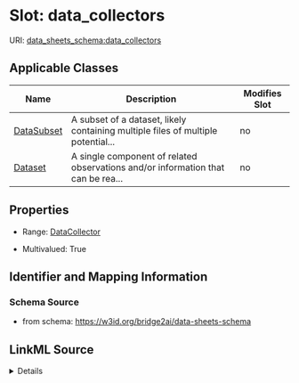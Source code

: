 

# Slot: data_collectors

URI: [data_sheets_schema:data_collectors](https://w3id.org/bridge2ai/data-sheets-schema/data_collectors)



<!-- no inheritance hierarchy -->





## Applicable Classes

| Name | Description | Modifies Slot |
| --- | --- | --- |
| [DataSubset](DataSubset.md) | A subset of a dataset, likely containing multiple files of multiple potential... |  no  |
| [Dataset](Dataset.md) | A single component of related observations and/or information that can be rea... |  no  |







## Properties

* Range: [DataCollector](DataCollector.md)

* Multivalued: True





## Identifier and Mapping Information







### Schema Source


* from schema: https://w3id.org/bridge2ai/data-sheets-schema




## LinkML Source

<details>
```yaml
name: data_collectors
from_schema: https://w3id.org/bridge2ai/data-sheets-schema
rank: 1000
multivalued: true
alias: data_collectors
owner: Dataset
domain_of:
- Dataset
range: DataCollector

```
</details>